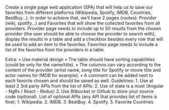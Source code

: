 Create a single page web application (SPA) that will help us to save our favorites from different platforms (Wikipedia, Spotify, IMDB, Countries, BestBuy...).
In order to achieve that, we’ll have 2 pages (routes): Provider (wiki, spotify...) and Favorites that will show the collected favorites from all providers.
Provider page needs to include up to 50 results from the chosen provider (the user should be able to choose the provider to search with), display the results in a table and add a checkbox besides every row that will be used to add an item to the favorites.
Favorites page needs to include a list of the favorites from the providers in a table.

Extra:
    • Use material design
    • The table should have sorting capabilities (could be only for the name/title).
    • The columns can vary according to the content of the provider (artist name, song title for Spotify or movie title and actor names for IMDB for example).
    • A comment can be added next to each favorite chosen and should be saved as well.
Guidelines:
    1. Use at least 2 3rd party APIs from the list of APIs.
    2. Use of state is a must (Angular - NgRx / React - Redux)
    3. Use Bitbucket or Github to store your source code (optional).
List of optional APIs (any API that provides list of items is fine):
    1. Wikipedia.
    2. IMDB.
    3. BestBuy.
    4. Spotify.
    5. Favorite Countries.